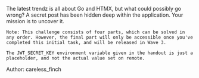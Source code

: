 The latest trendz is all about Go and HTMX, but what could possibly go wrong? A secret post has been hidden deep within the application. Your mission is to uncover it.

    Note: This challenge consists of four parts, which can be solved in any order. However, the final part will only be accessible once you've completed this initial task, and will be released in Wave 3.

    The JWT_SECRET_KEY environment variable given in the handout is just a placeholder, and not the actual value set on remote.

Author: careless_finch
